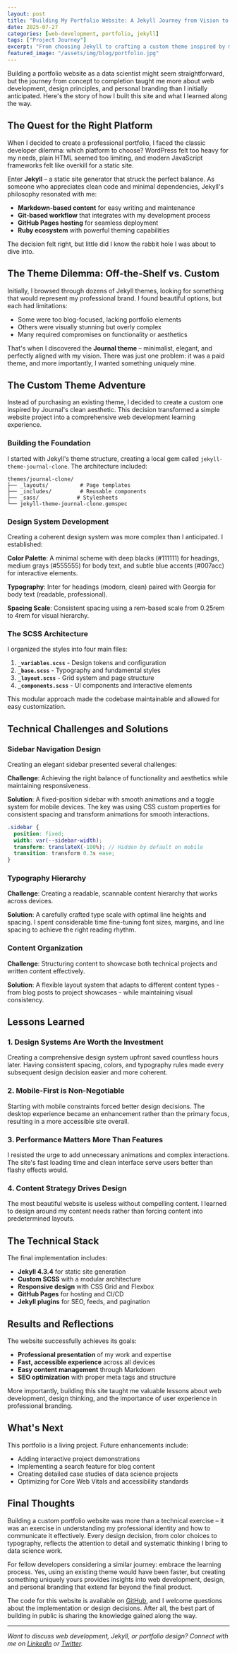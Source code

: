 ```yaml
---
layout: post
title: "Building My Portfolio Website: A Jekyll Journey from Vision to Reality"
date: 2025-07-27
categories: [web-development, portfolio, jekyll]
tags: ["Project Journey"]
excerpt: "From choosing Jekyll to crafting a custom theme inspired by minimalist design principles, here's the story of building my portfolio website and the lessons learned along the way."
featured_image: "/assets/img/blog/portfolio.jpg"
---
```


Building a portfolio website as a data scientist might seem straightforward, but the journey from concept to completion taught me more about web development, design principles, and personal branding than I initially anticipated. Here's the story of how I built this site and what I learned along the way.

## The Quest for the Right Platform

When I decided to create a professional portfolio, I faced the classic developer dilemma: which platform to choose? WordPress felt too heavy for my needs, plain HTML seemed too limiting, and modern JavaScript frameworks felt like overkill for a static site.

Enter **Jekyll** – a static site generator that struck the perfect balance. As someone who appreciates clean code and minimal dependencies, Jekyll's philosophy resonated with me:

- **Markdown-based content** for easy writing and maintenance
- **Git-based workflow** that integrates with my development process
- **GitHub Pages hosting** for seamless deployment
- **Ruby ecosystem** with powerful theming capabilities

The decision felt right, but little did I know the rabbit hole I was about to dive into.

## The Theme Dilemma: Off-the-Shelf vs. Custom

Initially, I browsed through dozens of Jekyll themes, looking for something that would represent my professional brand. I found beautiful options, but each had limitations:

- Some were too blog-focused, lacking portfolio elements
- Others were visually stunning but overly complex
- Many required compromises on functionality or aesthetics

That's when I discovered the **Journal theme** – minimalist, elegant, and perfectly aligned with my vision. There was just one problem: it was a paid theme, and more importantly, I wanted something uniquely mine.

## The Custom Theme Adventure

Instead of purchasing an existing theme, I decided to create a custom one inspired by Journal's clean aesthetic. This decision transformed a simple website project into a comprehensive web development learning experience.

### Building the Foundation

I started with Jekyll's theme structure, creating a local gem called `jekyll-theme-journal-clone`. The architecture included:

```
themes/journal-clone/
├── _layouts/          # Page templates
├── _includes/         # Reusable components
├── _sass/            # Stylesheets
└── jekyll-theme-journal-clone.gemspec
```

### Design System Development

Creating a coherent design system was more complex than I anticipated. I established:

**Color Palette**: A minimal scheme with deep blacks (#111111) for headings, medium grays (#555555) for body text, and subtle blue accents (#007acc) for interactive elements.

**Typography**: Inter for headings (modern, clean) paired with Georgia for body text (readable, professional).

**Spacing Scale**: Consistent spacing using a rem-based scale from 0.25rem to 4rem for visual hierarchy.

### The SCSS Architecture

I organized the styles into four main files:

1. **`_variables.scss`** - Design tokens and configuration
2. **`_base.scss`** - Typography and fundamental styles  
3. **`_layout.scss`** - Grid system and page structure
4. **`_components.scss`** - UI components and interactive elements

This modular approach made the codebase maintainable and allowed for easy customization.

## Technical Challenges and Solutions

### Sidebar Navigation Design

Creating an elegant sidebar presented several challenges:

**Challenge**: Achieving the right balance of functionality and aesthetics while maintaining responsiveness.

**Solution**: A fixed-position sidebar with smooth animations and a toggle system for mobile devices. The key was using CSS custom properties for consistent spacing and transform animations for smooth interactions.

```scss
.sidebar {
  position: fixed;
  width: var(--sidebar-width);
  transform: translateX(-100%); // Hidden by default on mobile
  transition: transform 0.3s ease;
}
```

### Typography Hierarchy

**Challenge**: Creating a readable, scannable content hierarchy that works across devices.

**Solution**: A carefully crafted type scale with optimal line heights and spacing. I spent considerable time fine-tuning font sizes, margins, and line spacing to achieve the right reading rhythm.

### Content Organization

**Challenge**: Structuring content to showcase both technical projects and written content effectively.

**Solution**: A flexible layout system that adapts to different content types - from blog posts to project showcases - while maintaining visual consistency.

## Lessons Learned

### 1. Design Systems Are Worth the Investment

Creating a comprehensive design system upfront saved countless hours later. Having consistent spacing, colors, and typography rules made every subsequent design decision easier and more coherent.

### 2. Mobile-First is Non-Negotiable

Starting with mobile constraints forced better design decisions. The desktop experience became an enhancement rather than the primary focus, resulting in a more accessible site overall.

### 3. Performance Matters More Than Features

I resisted the urge to add unnecessary animations and complex interactions. The site's fast loading time and clean interface serve users better than flashy effects would.

### 4. Content Strategy Drives Design

The most beautiful website is useless without compelling content. I learned to design around my content needs rather than forcing content into predetermined layouts.

## The Technical Stack

The final implementation includes:

- **Jekyll 4.3.4** for static site generation
- **Custom SCSS** with a modular architecture
- **Responsive design** with CSS Grid and Flexbox
- **GitHub Pages** for hosting and CI/CD
- **Jekyll plugins** for SEO, feeds, and pagination

## Results and Reflections

The website successfully achieves its goals:

- **Professional presentation** of my work and expertise
- **Fast, accessible experience** across all devices
- **Easy content management** through Markdown
- **SEO optimization** with proper meta tags and structure

More importantly, building this site taught me valuable lessons about web development, design thinking, and the importance of user experience in professional branding.

## What's Next

This portfolio is a living project. Future enhancements include:

- Adding interactive project demonstrations
- Implementing a search feature for blog content
- Creating detailed case studies of data science projects
- Optimizing for Core Web Vitals and accessibility standards

## Final Thoughts

Building a custom portfolio website was more than a technical exercise – it was an exercise in understanding my professional identity and how to communicate it effectively. Every design decision, from color choices to typography, reflects the attention to detail and systematic thinking I bring to data science work.

For fellow developers considering a similar journey: embrace the learning process. Yes, using an existing theme would have been faster, but creating something uniquely yours provides insights into web development, design, and personal branding that extend far beyond the final product.

The code for this website is available on [GitHub](https://github.com/rodgersmerokaosumo/portfolio), and I welcome questions about the implementation or design decisions. After all, the best part of building in public is sharing the knowledge gained along the way.

---

*Want to discuss web development, Jekyll, or portfolio design? Connect with me on [LinkedIn](https://www.linkedin.com/in/rodgersmerokaosumo/) or [Twitter](https://twitter.com/osumo_meroka).*
